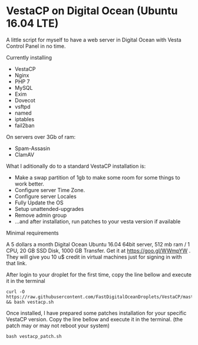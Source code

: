 # VestaCP on Digital Ocean (Ubuntu 16.04 LTE)
A little script for myself to have a web server in Digital Ocean with Vesta Control Panel in no time.

Currently installing 
- VestaCP
- Nginx
- PHP 7
- MySQL
- Exim
- Dovecot
- vsftpd
- named
- iptables
- fail2ban

On servers over 3Gb of ram:
- Spam-Assasin
- ClamAV

What I aditionally do to a standard VestaCP installation is:
- Make a swap partition of 1gb to make some room for some things to work better.
- Configure server Time Zone.
- Configure server Locales
- Fully Update the OS
- Setup unattended-upgrades
- Remove admin group 
- ...and after installation, run patches to your vesta version if available

Minimal requirements

A 5 dollars a month Digital Ocean Ubuntu 16.04 64bit server, 512 mb ram / 1 CPU, 20 GB SSD Disk, 1000 GB Transfer.
Get it at https://goo.gl/WWmpYW . They will give you 10 u$ credit in virtual machines just for signing in with that link.

After login to your droplet for the first time, copy the line bellow and execute it in the terminal

    curl -O https://raw.githubusercontent.com/FastDigitalOceanDroplets/VestaCP/master/vestacp.sh && bash vestacp.sh

Once installed, I have prepared some patches installation for your specific VestaCP version. Copy the line bellow and execute it in the terminal. (the patch may or may not reboot your system)

    bash vestacp_patch.sh
    
    
